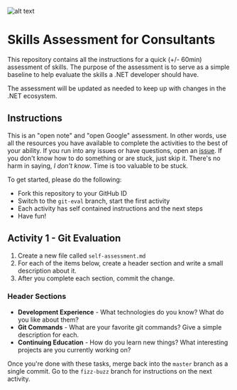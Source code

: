 ![alt text](http://lozanotek.com/images/logo.gif "Created by Lozanotek, Inc.") 
# Skills Assessment for Consultants

This repository contains all the instructions for a quick (+/- 60min) assessment of skills. The purpose of the assessment is to serve as a simple baseline to help evaluate the skills a .NET developer should have.

The assessment will be updated as needed to keep up with changes in the .NET ecosystem.

## Instructions
This is an "open note" and "open Google" assessment. In other words, use all the resources you have available to complete the activities to the best of your ability. If you run into any issues or have questions, open an [issue](https://github.com/lozanotek/skills-assessment/issues). If you don't know how to do something or are stuck, just skip it. There's no harm in saying, *I don't know*. Time is too valuable to be stuck.

To get started, please do the following:

* Fork this repository to your GitHub ID
* Switch to the `git-eval` branch, start the first activity
* Each activity has self contained instructions and the next steps
* Have fun!
## Activity 1 - Git Evaluation

1. Create a new file called `self-assessment.md`
2. For each of the items below, create a header section and write a small description about it.
3. After you complete each section, commit the change.

### Header Sections
* **Development Experience** - What technologies do you know? What do you like about them?
* **Git Commands** - What are your favorite git commands? Give a simple description for each.
* **Continuing Education** - How do you learn new things? What interesting projects are you currently working on?

Once you're done with these tasks, merge back into the `master` branch as a single commit. Go to the `fizz-buzz` branch for instructions on the next activity.